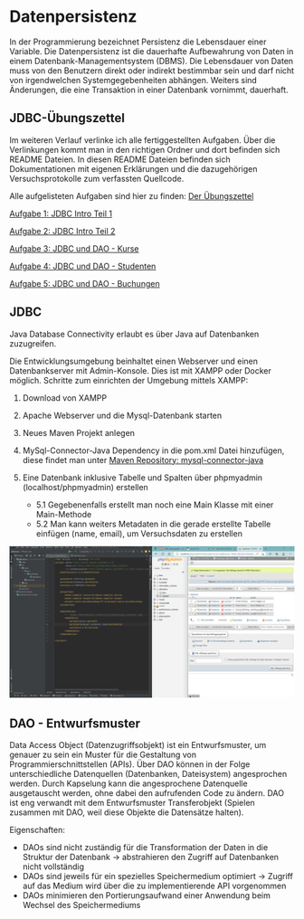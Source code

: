 # Datenpersistenz

In der Programmierung bezeichnet Persistenz die Lebensdauer einer Variable. Die Datenpersistenz ist die dauerhafte Aufbewahrung von Daten in einem Datenbank-Managementsystem (DBMS). Die Lebensdauer von Daten muss von den Benutzern direkt oder indirekt bestimmbar sein und darf nicht von irgendwelchen Systemgegebenheiten abhängen. Weiters sind Änderungen, die eine Transaktion in einer Datenbank vornimmt, dauerhaft.

## JDBC-Übungszettel

Im weiteren Verlauf verlinke ich alle fertiggestellten Aufgaben. Über die Verlinkungen kommt man in den richtigen Ordner und dort befinden sich README Dateien. In diesen README Dateien befinden sich Dokumentationen mit eigenen Erklärungen und die dazugehörigen Versuchsprotokolle zum verfassten Quellcode.

Alle aufgelisteten Aufgaben sind hier zu finden: [Der Übungszettel](JDBC_Uebungszettel_V3-3.pdf)

[Aufgabe 1: JDBC Intro Teil 1](jdbcdemo)

[Aufgabe 2: JDBC Intro Teil 2](jdbcdemo2)

[Aufgabe 3: JDBC und DAO - Kurse](kurssystem)

[Aufgabe 4: JDBC und DAO - Studenten]()

[Aufgabe 5: JDBC und DAO - Buchungen]()

## JDBC

Java Database Connectivity erlaubt es über Java auf Datenbanken zuzugreifen.

Die Entwicklungsumgebung beinhaltet einen Webserver und einen Datenbankserver mit Admin-Konsole. Dies ist mit XAMPP oder Docker möglich. Schritte zum einrichten der Umgebung mittels XAMPP:

1. Download von XAMPP

2. Apache Webserver und die Mysql-Datenbank starten

3. Neues Maven Projekt anlegen

4. MySql-Connector-Java Dependency in die pom.xml Datei hinzufügen, diese findet man unter [Maven Repository: mysql-connector-java](https://mvnrepository.com/artifact/mysql/mysql-connector-java)

5. Eine Datenbank inklusive Tabelle und Spalten über phpmyadmin (localhost/phpmyadmin) erstellen
     * 5.1 Gegebenenfalls erstellt man noch eine Main Klasse mit einer Main-Methode
     * 5.2 Man kann weiters Metadaten in die gerade erstellte Tabelle einfügen (name, email), um Versuchsdaten zu erstellen

![entwicklungsumgebung](images/entwicklungsumgebung.png)

## DAO - Entwurfsmuster

Data Access Object (Datenzugriffsobjekt) ist ein Entwurfsmuster, um genauer zu sein ein Muster für die Gestaltung von Programmierschnittstellen (APIs). Über DAO können in der Folge unterschiedliche Datenquellen (Datenbanken, Dateisystem) angesprochen werden. Durch Kapselung kann die angesprochene Datenquelle ausgetauscht werden, ohne dabei den aufrufenden Code zu ändern. DAO ist eng verwandt mit dem Entwurfsmuster Transferobjekt (Spielen zusammen mit DAO, weil diese Objekte die Datensätze halten).

Eigenschaften:

* DAOs sind nicht zuständig für die Transformation der Daten in die Struktur der Datenbank -> abstrahieren den Zugriff auf Datenbanken nicht vollständig
* DAOs sind jeweils für ein spezielles Speichermedium optimiert -> Zugriff auf das Medium wird über die zu implementierende API vorgenommen
* DAOs minimieren den Portierungsaufwand einer Anwendung beim Wechsel des Speichermediums



